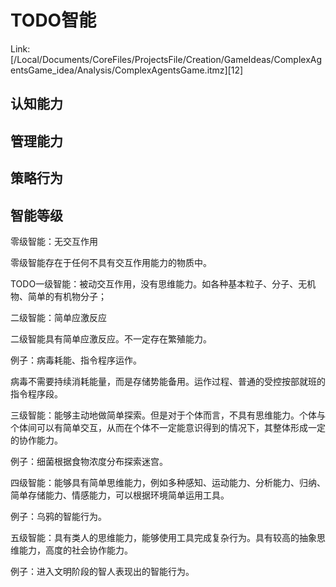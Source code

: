 # TODO智能

Link: [/Local/Documents/CoreFiles/ProjectsFile/Creation/GameIdeas/ComplexAgentsGame_idea/Analysis/ComplexAgentsGame.itmz][12]

## 认知能力

## 管理能力

## 策略行为


## 智能等级

零级智能：无交互作用

零级智能存在于任何不具有交互作用能力的物质中。

TODO一级智能：被动交互作用，没有思维能力。如各种基本粒子、分子、无机物、简单的有机物分子；

二级智能：简单应激反应

二级智能具有简单应激反应。不一定存在繁殖能力。

例子：病毒耗能、指令程序运作。

病毒不需要持续消耗能量，而是存储势能备用。运作过程、普通的受控按部就班的指令程序段。

三级智能：能够主动地做简单探索。但是对于个体而言，不具有思维能力。个体与个体间可以有简单交互，从而在个体不一定能意识得到的情况下，其整体形成一定的协作能力。

例子：细菌根据食物浓度分布探索迷宫。

四级智能：能够具有简单思维能力，例如多种感知、运动能力、分析能力、归纳、简单存储能力、情感能力，可以根据环境简单运用工具。

例子：乌鸦的智能行为。

五级智能：具有类人的思维能力，能够使用工具完成复杂行为。具有较高的抽象思维能力，高度的社会协作能力。

例子：进入文明阶段的智人表现出的智能行为。

